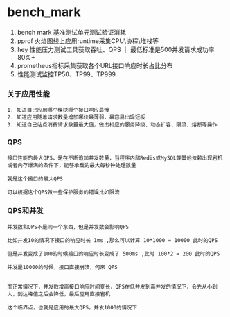 # bench_mark

1. bench mark 基准测试单元测试验证消耗
2. pprof 火焰图线上应用runtime采集CPU\协程\堆栈等
3. hey 性能压力测试工具获取吞吐、QPS ｜ 最低标准是500并发请求成功率80%+
4. prometheus指标采集获取各个URL接口响应时长占比分布
5. 性能测试监控TP50、TP99、TP999

### 关于应用性能

```
1. 知道自己应用哪个模块哪个接口响应最慢
2. 知道应用随着请求数量增加哪块最薄弱，最容易出现短板
3. 知道自己站点消费请求数量最大值，做出相应的服务降级、动态扩容、限流、熔断等操作
```

### QPS

```
接口性能的最大QPS，是在不断追加并发数量，当程序内部Redis或MySQL等其他依赖出现宕机或者内存爆满的条件下，能够承载的最大每秒钟处理数量

就是这个接口的最大QPS

可以根据这个QPS做一些保护服务的错误比如限流
```

### QPS和并发

```
并发数和QPS不是同一个东西，但是并发数会影响QPS

比如并发10的情况下接口的响应时长 1ms ,那么可以计算 10*1000 = 10000 此时的QPS

但是并发变成了100的时候接口的响应时长变成了 500ms ,此时 100*2 = 200 此时的QPS

并发是10000的时候，接口直接崩溃，何来 QPS


而正常情况下，并发数增高接口响应时间变长，QPS在低并发到高并发的情况下，会先从小到大，到达峰值之后会降低，最后应用直接宕机

这个临界点，也就是应用的最大QPS，并发1000的情况下
```


